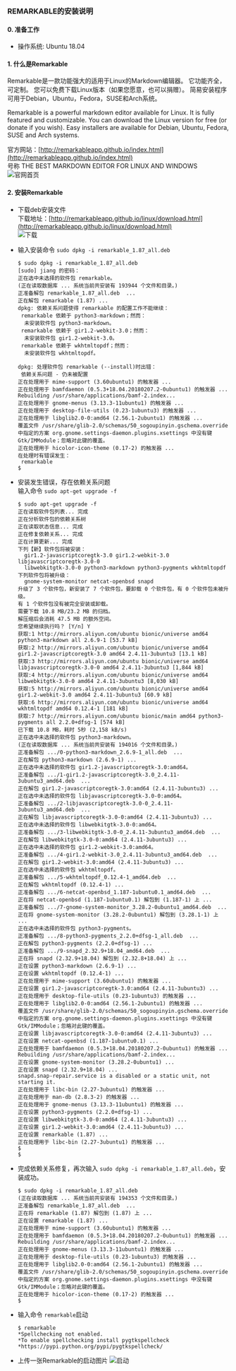 ### REMARKABLE的安装说明
#### 0. 准备工作
* 操作系统: Ubuntu 18.04

#### 1. 什么是Remarkable
Remarkable是一款功能强大的适用于Linux的Markdown编辑器。 它功能齐全，可定制。 您可以免费下载Linux版本（如果您愿意，也可以捐赠）。 简易安装程序可用于Debian，Ubuntu，Fedora，SUSE和Arch系统。

Remarkable is a powerful markdown editor available for Linux. It is fully featured and customizable. You can download the Linux version for free (or donate if you wish). Easy installers are available for Debian, Ubuntu, Fedora, SUSE and Arch systems.

官方网站：[http://remarkableapp.github.io/index.html](http://remarkableapp.github.io/index.html)  
号称 THE BEST MARKDOWN EDITOR FOR LINUX AND WINDOWS
![官网首页](https://raw.githubusercontent.com/b31jsc/img/master/Remarkable%E7%9A%84%E5%AE%89%E8%A3%85%E8%AF%B4%E6%98%8E/Remarkable%E7%9A%84%E5%AE%89%E8%A3%85%E8%AF%B4%E6%98%8E1-%E5%AE%98%E7%BD%91%E9%A6%96%E9%A1%B5.png)

#### 2. 安装Remarkable
* 下载deb安装文件  
下载地址：[http://remarkableapp.github.io/linux/download.html](http://remarkableapp.github.io/linux/download.html)  
![下载](https://raw.githubusercontent.com/b31jsc/img/master/Remarkable%E7%9A%84%E5%AE%89%E8%A3%85%E8%AF%B4%E6%98%8E/Remarkable%E7%9A%84%E5%AE%89%E8%A3%85%E8%AF%B4%E6%98%8E2-%E4%B8%8B%E8%BD%BD.png)

* 输入安装命令 `sudo dpkg -i remarkable_1.87_all.deb`
  ```
  $ sudo dpkg -i remarkable_1.87_all.deb  
  [sudo] jiang 的密码： 
  正在选中未选择的软件包 remarkable。
  (正在读取数据库 ... 系统当前共安装有 193944 个文件和目录。)
  正准备解包 remarkable_1.87_all.deb  ...
  正在解包 remarkable (1.87) ...
  dpkg: 依赖关系问题使得 remarkable 的配置工作不能继续：
   remarkable 依赖于 python3-markdown；然而：
    未安装软件包 python3-markdown。
   remarkable 依赖于 gir1.2-webkit-3.0；然而：
    未安装软件包 gir1.2-webkit-3.0。
   remarkable 依赖于 wkhtmltopdf；然而：
    未安装软件包 wkhtmltopdf。

  dpkg: 处理软件包 remarkable (--install)时出错：
   依赖关系问题 - 仍未被配置
  正在处理用于 mime-support (3.60ubuntu1) 的触发器 ...
  正在处理用于 bamfdaemon (0.5.3+18.04.20180207.2-0ubuntu1) 的触发器 ...
  Rebuilding /usr/share/applications/bamf-2.index...
  正在处理用于 gnome-menus (3.13.3-11ubuntu1) 的触发器 ...
  正在处理用于 desktop-file-utils (0.23-1ubuntu3) 的触发器 ...
  正在处理用于 libglib2.0-0:amd64 (2.56.1-2ubuntu1) 的触发器 ...
  覆盖文件 /usr/share/glib-2.0/schemas/50_sogoupinyin.gschema.override 中指定的方案 org.gnome.settings-daemon.plugins.xsettings 中没有键 Gtk/IMModule；忽略对此键的覆盖。
  正在处理用于 hicolor-icon-theme (0.17-2) 的触发器 ...
  在处理时有错误发生：
   remarkable
  $ 
  ```
* 安装发生错误，存在依赖关系问题  
输入命令 `sudo apt-get upgrade -f`
  ```
  $ sudo apt-get upgrade -f
  正在读取软件包列表... 完成
  正在分析软件包的依赖关系树       
  正在读取状态信息... 完成       
  正在修复依赖关系... 完成
  正在计算更新... 完成
  下列【新】软件包将被安装：
    gir1.2-javascriptcoregtk-3.0 gir1.2-webkit-3.0 libjavascriptcoregtk-3.0-0
    libwebkitgtk-3.0-0 python3-markdown python3-pygments wkhtmltopdf
  下列软件包将被升级：
    gnome-system-monitor netcat-openbsd snapd
  升级了 3 个软件包，新安装了 7 个软件包，要卸载 0 个软件包，有 0 个软件包未被升级。
  有 1 个软件包没有被完全安装或卸载。
  需要下载 10.8 MB/23.2 MB 的归档。
  解压缩后会消耗 47.5 MB 的额外空间。
  您希望继续执行吗？ [Y/n] Y
  获取:1 http://mirrors.aliyun.com/ubuntu bionic/universe amd64 python3-markdown all 2.6.9-1 [53.7 kB]
  获取:2 http://mirrors.aliyun.com/ubuntu bionic/universe amd64 gir1.2-javascriptcoregtk-3.0 amd64 2.4.11-3ubuntu3 [13.1 kB]
  获取:3 http://mirrors.aliyun.com/ubuntu bionic/universe amd64 libjavascriptcoregtk-3.0-0 amd64 2.4.11-3ubuntu3 [1,844 kB]
  获取:4 http://mirrors.aliyun.com/ubuntu bionic/universe amd64 libwebkitgtk-3.0-0 amd64 2.4.11-3ubuntu3 [8,030 kB]
  获取:5 http://mirrors.aliyun.com/ubuntu bionic/universe amd64 gir1.2-webkit-3.0 amd64 2.4.11-3ubuntu3 [60.9 kB]
  获取:6 http://mirrors.aliyun.com/ubuntu bionic/universe amd64 wkhtmltopdf amd64 0.12.4-1 [181 kB]
  获取:7 http://mirrors.aliyun.com/ubuntu bionic/main amd64 python3-pygments all 2.2.0+dfsg-1 [574 kB]
  已下载 10.8 MB，耗时 5秒 (2,158 kB/s) 
  正在选中未选择的软件包 python3-markdown。
  (正在读取数据库 ... 系统当前共安装有 194016 个文件和目录。)
  正准备解包 .../0-python3-markdown_2.6.9-1_all.deb  ...
  正在解包 python3-markdown (2.6.9-1) ...
  正在选中未选择的软件包 gir1.2-javascriptcoregtk-3.0:amd64。
  正准备解包 .../1-gir1.2-javascriptcoregtk-3.0_2.4.11-3ubuntu3_amd64.deb  ...
  正在解包 gir1.2-javascriptcoregtk-3.0:amd64 (2.4.11-3ubuntu3) ...
  正在选中未选择的软件包 libjavascriptcoregtk-3.0-0:amd64。
  正准备解包 .../2-libjavascriptcoregtk-3.0-0_2.4.11-3ubuntu3_amd64.deb  ...
  正在解包 libjavascriptcoregtk-3.0-0:amd64 (2.4.11-3ubuntu3) ...
  正在选中未选择的软件包 libwebkitgtk-3.0-0:amd64。
  正准备解包 .../3-libwebkitgtk-3.0-0_2.4.11-3ubuntu3_amd64.deb  ...
  正在解包 libwebkitgtk-3.0-0:amd64 (2.4.11-3ubuntu3) ...
  正在选中未选择的软件包 gir1.2-webkit-3.0:amd64。
  正准备解包 .../4-gir1.2-webkit-3.0_2.4.11-3ubuntu3_amd64.deb  ...
  正在解包 gir1.2-webkit-3.0:amd64 (2.4.11-3ubuntu3) ...
  正在选中未选择的软件包 wkhtmltopdf。
  正准备解包 .../5-wkhtmltopdf_0.12.4-1_amd64.deb  ...
  正在解包 wkhtmltopdf (0.12.4-1) ...
  正准备解包 .../6-netcat-openbsd_1.187-1ubuntu0.1_amd64.deb  ...
  正在将 netcat-openbsd (1.187-1ubuntu0.1) 解包到 (1.187-1) 上 ...
  正准备解包 .../7-gnome-system-monitor_3.28.2-0ubuntu1_amd64.deb  ...
  正在将 gnome-system-monitor (3.28.2-0ubuntu1) 解包到 (3.28.1-1) 上 ...
  正在选中未选择的软件包 python3-pygments。
  正准备解包 .../8-python3-pygments_2.2.0+dfsg-1_all.deb  ...
  正在解包 python3-pygments (2.2.0+dfsg-1) ...
  正准备解包 .../9-snapd_2.32.9+18.04_amd64.deb  ...
  正在将 snapd (2.32.9+18.04) 解包到 (2.32.8+18.04) 上 ...
  正在设置 python3-markdown (2.6.9-1) ...
  正在设置 wkhtmltopdf (0.12.4-1) ...
  正在处理用于 mime-support (3.60ubuntu1) 的触发器 ...
  正在设置 gir1.2-javascriptcoregtk-3.0:amd64 (2.4.11-3ubuntu3) ...
  正在处理用于 desktop-file-utils (0.23-1ubuntu3) 的触发器 ...
  正在处理用于 libglib2.0-0:amd64 (2.56.1-2ubuntu1) 的触发器 ...
  覆盖文件 /usr/share/glib-2.0/schemas/50_sogoupinyin.gschema.override 中指定的方案 org.gnome.settings-daemon.plugins.xsettings 中没有键 Gtk/IMModule；忽略对此键的覆盖。
  正在设置 libjavascriptcoregtk-3.0-0:amd64 (2.4.11-3ubuntu3) ...
  正在设置 netcat-openbsd (1.187-1ubuntu0.1) ...
  正在处理用于 bamfdaemon (0.5.3+18.04.20180207.2-0ubuntu1) 的触发器 ...
  Rebuilding /usr/share/applications/bamf-2.index...
  正在设置 gnome-system-monitor (3.28.2-0ubuntu1) ...
  正在设置 snapd (2.32.9+18.04) ...
  snapd.snap-repair.service is a disabled or a static unit, not starting it.
  正在处理用于 libc-bin (2.27-3ubuntu1) 的触发器 ...
  正在处理用于 man-db (2.8.3-2) 的触发器 ...
  正在处理用于 gnome-menus (3.13.3-11ubuntu1) 的触发器 ...
  正在设置 python3-pygments (2.2.0+dfsg-1) ...
  正在设置 libwebkitgtk-3.0-0:amd64 (2.4.11-3ubuntu3) ...
  正在设置 gir1.2-webkit-3.0:amd64 (2.4.11-3ubuntu3) ...
  正在设置 remarkable (1.87) ...
  正在处理用于 libc-bin (2.27-3ubuntu1) 的触发器 ...
  $ 
  $ 
  ```
* 完成依赖关系修复，再次输入 `sudo dpkg -i remarkable_1.87_all.deb`，安装成功。
  ```
  $ sudo dpkg -i remarkable_1.87_all.deb  
  (正在读取数据库 ... 系统当前共安装有 194353 个文件和目录。)
  正准备解包 remarkable_1.87_all.deb  ...
  正在将 remarkable (1.87) 解包到 (1.87) 上 ...
  正在设置 remarkable (1.87) ...
  正在处理用于 mime-support (3.60ubuntu1) 的触发器 ...
  正在处理用于 bamfdaemon (0.5.3+18.04.20180207.2-0ubuntu1) 的触发器 ...
  Rebuilding /usr/share/applications/bamf-2.index...
  正在处理用于 gnome-menus (3.13.3-11ubuntu1) 的触发器 ...
  正在处理用于 desktop-file-utils (0.23-1ubuntu3) 的触发器 ...
  正在处理用于 libglib2.0-0:amd64 (2.56.1-2ubuntu1) 的触发器 ...
  覆盖文件 /usr/share/glib-2.0/schemas/50_sogoupinyin.gschema.override 中指定的方案 org.gnome.settings-daemon.plugins.xsettings 中没有键 Gtk/IMModule；忽略对此键的覆盖。
  正在处理用于 hicolor-icon-theme (0.17-2) 的触发器 ...
  $
  ```
* 输入命令 `remarkable`启动
  ```
  $ remarkable
  *Spellchecking not enabled.
  *To enable spellchecking install pygtkspellcheck
  *https://pypi.python.org/pypi/pygtkspellcheck/

  ```
* 上传一张Remarkable的启动图片
![启动](https://raw.githubusercontent.com/b31jsc/img/master/Remarkable%E7%9A%84%E5%AE%89%E8%A3%85%E8%AF%B4%E6%98%8E/Remarkable%E7%9A%84%E5%AE%89%E8%A3%85%E8%AF%B4%E6%98%8E3-%E5%90%AF%E5%8A%A8.png)


